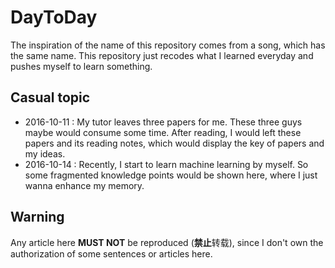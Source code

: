 # DayToDay
The inspiration of the name of this repository comes from a song, which has the same name. This repository just recodes what I learned everyday and pushes myself to learn something.

## Casual topic
- 2016-10-11 : My tutor leaves three papers for me. These three guys maybe would consume some time. After reading, I would left these papers and its reading notes, which would display the key of papers and my ideas.
- 2016-10-14 : Recently, I start to learn machine learning by myself. So some fragmented knowledge points would be shown here, where I just wanna enhance my memory.

## Warning
Any article here **MUST NOT** be reproduced (**禁止**转载), since I don't own the authorization of some sentences or articles here.
